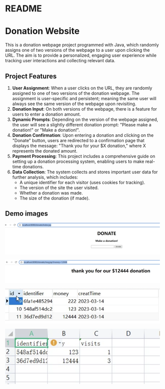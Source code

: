 # README

# Donation Website

This is a donation webpage project programmed with Java, which randomly assigns one of two versions of the webpage to a user upon clicking the URL. The aim is to provide a personalized, engaging user experience while tracking user interactions and collecting relevant data.

## Project Features

1. **User Assignment**: When a user clicks on the URL, they are randomly assigned to one of two versions of the donation webpage. The assignment is user-specific and persistent; meaning the same user will always see the same version of the webpage upon revisiting.
2. **Donation Input**: On both versions of the webpage, there is a feature for users to enter a donation amount.
3. **Dynamic Prompts**: Depending on the version of the webpage assigned, the user will see a slightly different donation prompt: "Please make a donation!" or "Make a donation!".
4. **Donation Confirmation**: Upon entering a donation and clicking on the "Donate" button, users are redirected to a confirmation page that displays the message: "Thank you for your $X donation," where X represents the donated amount.
5. **Payment Processing**: This project includes a comprehensive guide on setting up a donation processing system, enabling users to make real-time donations.
6. **Data Collection**: The system collects and stores important user data for further analysis, which includes:
   - A unique identifier for each visitor (uses cookies for tracking).
   - The version of the site the user visited.
   - Whether a donation was made.
   - The size of the donation (if made).

## Demo images

![133.png](README.assets/133.png)

![134.png](README.assets/134.png)

![132.png](README.assets/132.png)

![135.png](README.assets/135.png)


